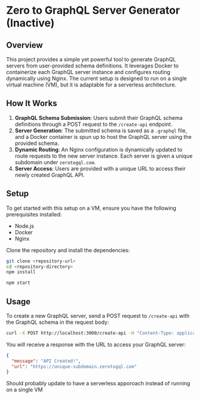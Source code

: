 # Zero to GraphQL Server Generator (Inactive)

## Overview

This project provides a simple yet powerful tool to generate GraphQL servers from user-provided schema definitions. It leverages Docker to containerize each GraphQL server instance and configures routing dynamically using Nginx. The current setup is designed to run on a single virtual machine (VM), but it is adaptable for a serverless architecture.

## How It Works

1. **GraphQL Schema Submission**: Users submit their GraphQL schema definitions through a POST request to the `/create-api` endpoint.
2. **Server Generation**: The submitted schema is saved as a `.graphql` file, and a Docker container is spun up to host the GraphQL server using the provided schema.
3. **Dynamic Routing**: An Nginx configuration is dynamically updated to route requests to the new server instance. Each server is given a unique subdomain under `zerotogql.com`.
4. **Server Access**: Users are provided with a unique URL to access their newly created GraphQL API.

## Setup

To get started with this setup on a VM, ensure you have the following prerequisites installed:

- Node.js
- Docker
- Nginx

Clone the repository and install the dependencies:

```bash
git clone <repository-url>
cd <repository-directory>
npm install
```

```bash
npm start
```

## Usage

To create a new GraphQL server, send a POST request to `/create-api` with the GraphQL schema in the request body:

```bash
curl -X POST http://localhost:3000/create-api -H "Content-Type: application/json" -d '{"schema": "type Query { hello: String }"}'
```

You will receive a response with the URL to access your GraphQL server:

```json
{
  "message": "API Created!",
  "url": "https://unique-subdomain.zerotogql.com"
}
```

Should probably update to have a serverless apporoach instead of running on a single VM
